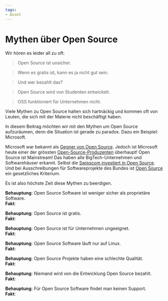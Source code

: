 ```yaml
---
tags:
- Asset
---
```


# Mythen über Open Source

Wir hören es leider all zu oft:

> Open Source ist unsicher.

> Wenn es gratis ist, kann es ja nicht gut sein.

> Und wer bezahlt das?

> Open Source wird von Studenten entwickelt.

> OSS funktioniert für Unternehmen nicht.

Viele Mythen zu Open Source halten sich hartnäckig und kommen oft von Leuten, die sich mit der Materie nicht beschäftigt haben.

In diesem Beitrag möchten wir mit den Mythen um Open Source aufzuräumen, denn die Situation ist gerade zu paradox. Dazu ein Beispiel: Microsoft.

Microsoft war bekannt als [Gegner von Open Source](https://en.wikipedia.org/wiki/Microsoft_and_open_source). Jedoch ist Microsoft heute einer der grössten [Open-Source-Produzenten](https://opensource.microsoft.com/) überhaupt! Open Source ist Mainstream! Das haben alle BigTech-Unternehmen und Softwarehäuser erkannt. Selbst die [Swisscom investiert in Open Source](https://www.swisscom.ch/en/about/news/2024/03/07-open-source-camptocamp.html). Und bei Ausschreibungen für Softwareprojekte des Bundes ist [Open Source](https://news.itsfoss.com/switzerland-open-source/) ein gesetzliches Kriterium.

Es ist also höchste Zeit diese Mythen zu beerdigen.

**Behauptung**: Open Source Software ist weniger sicher als proprietäre Software.\
**Fakt**: 

**Behauptung**: Open Source ist gratis.\
**Fakt**: 

**Behauptung**: Open Source ist für Unternehmen ungeeignet.\
**Fakt**: 

**Behauptung**: Open Source Software läuft nur auf Linux.\
**Fakt**: 

**Behauptung**: Open Source Projekte haben eine schlechte Qualität.\
**Fakt**: 

**Behauptung**: Niemand wird von die Entwicklung Open Source bezahlt.\
**Fakt**: 

**Behauptung**: Für Open Source Software findet man keinen Support.\
**Fakt**: 
